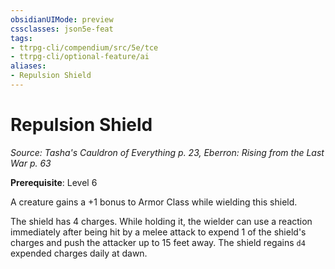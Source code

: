 ```yaml
---
obsidianUIMode: preview
cssclasses: json5e-feat
tags:
- ttrpg-cli/compendium/src/5e/tce
- ttrpg-cli/optional-feature/ai
aliases:
- Repulsion Shield
---
```

# Repulsion Shield
*Source: Tasha's Cauldron of Everything p. 23, Eberron: Rising from the Last War p. 63*  

**Prerequisite**: Level 6

A creature gains a +1 bonus to Armor Class while wielding this shield.

The shield has 4 charges. While holding it, the wielder can use a reaction immediately after being hit by a melee attack to expend 1 of the shield's charges and push the attacker up to 15 feet away. The shield regains `d4` expended charges daily at dawn.